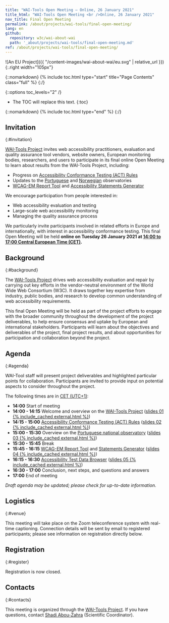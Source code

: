```yaml
---
title: "WAI-Tools Open Meeting — Online, 26 January 2021"
title_html: "WAI-Tools Open Meeting <br />Online, 26 January 2021"
nav_title: Final Open Meeting
permalink: /about/projects/wai-tools/final-open-meeting/
lang: en
github:
  repository: w3c/wai-about-wai
  path: '_about/projects/wai-tools/final-open-meeting.md'
ref: /about/projects/wai-tools/final-open-meeting/
---
```


![An EU Project]({{ "/content-images/wai-about-wai/eu.svg" | relative_url }}){:.right width="105px"}

{::nomarkdown}
{% include toc.html type="start" title="Page Contents" class="full" %}
{:/}

{::options toc_levels="2" /}

-   The TOC will replace this text.
{:toc}


{::nomarkdown}
{% include toc.html type="end" %}
{:/}

## Invitation
{:#invitation}

[WAI-Tools Project](/about/projects/wai-tools/) invites web accessibility practitioners, evaluation and quality assurance tool vendors, website owners, European monitoring bodies, researchers, and users to participate in its final online Open Meeting to learn about results from the WAI-Tools Project, including:

-   Progress on [Accessibility Conformance Testing (ACT) Rules](https://act-rules.github.io/rules/)
-   Updates to the [Portuguese](https://observatorio.acessibilidade.gov.pt/) and [Norwegian](https://www.uutilsynet.no/english/information-english/252) observatories
-   [WCAG-EM Report Tool](https://www.w3.org/WAI/eval/report-tool/) and [Accessibility Statements Generator](https://www.w3.org/WAI/planning/statements/)

We encourage participation from people interested in:

-   Web accessibility evaluation and testing
-   Large-scale web accessibility monitoring
-   Managing the quality assurance process

We particularly invite participants involved in related efforts in Europe and internationally, with interest in accessibility conformance testing. This final Open Meeting will be held **online on Tuesday 26 January 2021 at [14:00 to 17:00 Central European Time (CET)](https://www.timeanddate.com/worldclock/fixedtime.html?msg=WAI-Tools+Final+Open+Meeting&iso=20210126T13&p1=1440&ah=3&am=00).**

## Background
{:#background}

The [WAI-Tools Project](/about/projects/wai-tools/) drives web accessibility evaluation and repair by carrying out key efforts in the vendor-neutral environment of the World Wide Web Consortium (W3C). It draws together key expertise from industry, public bodies, and research to develop common understanding of web accessibility requirements.

This final Open Meeting will be held as part of the project efforts to engage with the broader community throughout the development of the project deliverables, to help ensure consensus and uptake by European and international stakeholders. Participants will learn about the objectives and deliverables of the project, final project results, and about opportunities for participation and collaboration beyond the project.

## Agenda
{:#agenda}

WAI-Tool staff will present project deliverables and highlighted particular points for collaboration. Participants are invited to provide input on potential aspects to consider throughout the project.

The following times are in [CET (UTC+1)](https://www.timeanddate.com/worldclock/fixedtime.html?msg=WAI-Tools+Final+Open+Meeting&iso=20210126T13&p1=1440&ah=3&am=00):

-   **14:00** Start of meeting
-   **14:00 - 14:15** Welcome and overview on the [WAI-Tools Project](https://www.w3.org/WAI/about/projects/wai-tools/) ([slides 01 {% include_cached external.html %}](https://www.w3.org/WAI/Tools/slides/meeting4/01%20WAI-Tools%20Project%20Overview.pptx))
-   **14:15 - 15:00** [Accessibility Conformance Testing (ACT) Rules](https://act-rules.github.io/rules/) ([slides 02 {% include_cached external.html %}](https://www.w3.org/WAI/Tools/slides/meeting4/02%20WAI-Tools%20Accessibility%20Conformance%20Testing%20(ACT)%20Rules.pptx))
-   **15:00 - 15:30** Overview on the [Portuguese national observatory](https://observatorio.acessibilidade.gov.pt/) ([slides 03 {% include_cached external.html %}](https://www.w3.org/WAI/Tools/slides/meeting4/03%20WAI-Tools%20Portuguese%20Observatory.pptx))
-   **15:30 - 15:45** Break
-   **15:45 - 16:15** [WCAG-EM Report Tool](https://www.w3.org/WAI/eval/report-tool/) and [Statements Generator](https://www.w3.org/WAI/planning/statements/) ([slides 04 {% include_cached external.html %}](https://www.w3.org/WAI/Tools/slides/meeting4/04%20WAI-Tools%20Support%20Tools.pptx))
-   **16:15 - 16:30** [Accessibility Test Data Browser](http://qualweb.di.fc.ul.pt/placm/) ([slides 05 {% include_cached external.html %}](https://www.w3.org/WAI/Tools/slides/meeting4/05%20WAI-Tools%20Data%20Browser.pptx))
-   **16:30 - 17:00** Conclusion, next steps, and questions and answers
-   **17:00** End of meeting

*Draft agenda may be updated; please check for up-to-date information.*

## Logistics
{:#venue}

This meeting will take place on the Zoom teleconference system with real-time captioning. Connection details will be sent by email to registered participants; please see information on registration directly below.

## Registration
{:#register}

<!--// Participation is free, and **[registration is required by 21 January 2021](https://www.w3.org/2002/09/wbs/1/WAI-Tools_meeting4/)**. //-->Registration is now closed.

## Contacts
{:#contacts}

This meeting is organized through the [WAI-Tools Project](/about/projects/wai-tools/). If you have questions, contact [Shadi Abou-Zahra](http://www.w3.org/People/shadi/) (Scientific Coordinator).
